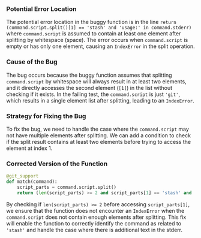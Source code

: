 ### Potential Error Location
The potential error location in the buggy function is in the line `return (command.script.split()[1] == 'stash' and 'usage:' in command.stderr)` where `command.script` is assumed to contain at least one element after splitting by whitespace (space). The error occurs when `command.script` is empty or has only one element, causing an `IndexError` in the split operation.

### Cause of the Bug
The bug occurs because the buggy function assumes that splitting `command.script` by whitespace will always result in at least two elements, and it directly accesses the second element (`[1]`) in the list without checking if it exists. In the failing test, the `command.script` is just `'git'`, which results in a single element list after splitting, leading to an `IndexError`.

### Strategy for Fixing the Bug
To fix the bug, we need to handle the case where the `command.script` may not have multiple elements after splitting. We can add a condition to check if the split result contains at least two elements before trying to access the element at index 1.

### Corrected Version of the Function
```python
@git_support
def match(command):
    script_parts = command.script.split()
    return (len(script_parts) >= 2 and script_parts[1] == 'stash' and 'usage:' in command.stderr)
```

By checking if `len(script_parts) >= 2` before accessing `script_parts[1]`, we ensure that the function does not encounter an `IndexError` when the `command.script` does not contain enough elements after splitting. This fix will enable the function to correctly identify the command as related to `'stash'` and handle the case where there is additional text in the stderr.